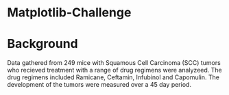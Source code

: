 # Matplotlib-Challenge

# Background
Data gathered from 249 mice with Squamous Cell Carcinoma (SCC) tumors who recieved treatment with a range of drug regimens were analyzeed. The drug regimens included Ramicane, Ceftamin, Infubinol and Capomulin. The development of the tumors were measured over a 45 day period. 
